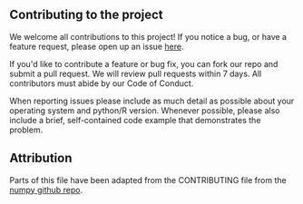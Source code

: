 ## Contributing to the project

We welcome all contributions to this project! If you notice a bug, or have a feature request, please open up an issue [here](https://github.com/UBC-MDS/dsci522-group16/issues). 

If you'd like to contribute a feature or bug fix, you can fork our repo and submit a pull request. We will review pull requests within 7 days. All contributors must abide by our Code of Conduct.

When reporting issues please include as much detail as possible about your
operating system and python/R version. Whenever possible, please
also include a brief, self-contained code example that demonstrates the problem.

## Attribution

Parts of this file have been adapted from the CONTRIBUTING file from the [numpy github repo](https://github.com/numpy/numpy/blob/master/.github/CONTRIBUTING.md).
